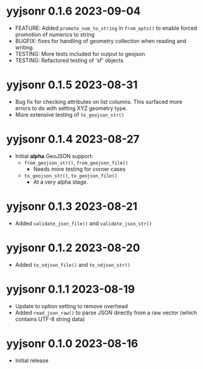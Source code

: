 
# yyjsonr 0.1.6 2023-09-04

* FEATURE: Added `promote_num_to_string` in `from_opts()` to enable 
  forced promotion of numerics to string
* BUGFIX: fixes for handling of geometry collection when reading and writing.
* TESTING: More tests included for output to geojson
* TESTING: Refactored testing of 'sf' objects

# yyjsonr 0.1.5  2023-08-31

* Bug fix for checking attributes on list columns.  This surfaced more
  errors to do with setting XYZ geometry type.
* More extensive testing of `to_geojson_str()`

# yyjsonr 0.1.4  2023-08-27

* Initial **alpha** GeoJSON support:
    * `from_geojson_str()`, `from_geojson_file()`
        * Needs more testing for corner cases
    * `to_geojson_str()`, `to_geojson_file()`
        * At a very alpha stage.

# yyjsonr 0.1.3  2023-08-21

* Added `validate_json_file()` and `validate_json_str()`

# yyjsonr 0.1.2  2023-08-20

* Added `to_ndjson_file()` and `to_ndjson_str()`

# yyjsonr 0.1.1  2023-08-19

* Update to option setting to remove overhead
* Added `read_json_raw()` to parse JSON directly from a raw vector (which
  contains UTF-8 string data)

# yyjsonr 0.1.0  2023-08-16

* Initial release

